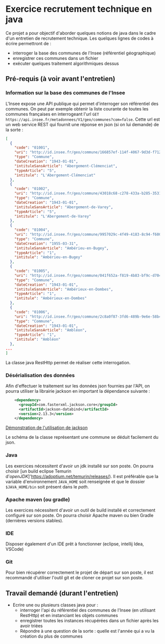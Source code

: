 # Exercice recrutement technique en java

Ce projet a pour objectif d'aborder quelques notions de java dans le cadre d'un entretien de recrutement technique.
Les quelques lignes de codes à écrire permettront de :
- interroger la base des communes de l'Insee (référentiel géographique)
- enregistrer ces communes dans un fichier
- exécuter quelques traitement algorithmiques dessus

## Pré-requis (à voir avant l'entretien)

### Information sur la base des communes de l'Insee

L'Insee expose une API publique qui permet d'interroger son référentiel des communes. On peut par exemple obtenir la liste courante de toutes les communes françaises en interrogeant l'url `GET https://api.insee.fr/metadonnees/V1/geo/communes?com=false`. Cette url est un web service REST qui fournit une réponse en json (si on lui demande) de la sorte :
```json
[
  {
    "code": "01001",
    "uri": "http://id.insee.fr/geo/commune/166857ef-114f-4067-9d3d-f712562850c5",
    "type": "Commune",
    "dateCreation": "1943-01-01",
    "intituleSansArticle": "Abergement-Clémenciat",
    "typeArticle": "5",
    "intitule": "L'Abergement-Clémenciat"
  },
  {
    "code": "01002",
    "uri": "http://id.insee.fr/geo/commune/43018c68-c278-433a-b285-3531e8d5347e",
    "type": "Commune",
    "dateCreation": "1943-01-01",
    "intituleSansArticle": "Abergement-de-Varey",
    "typeArticle": "5",
    "intitule": "L'Abergement-de-Varey"
  },
  {
    "code": "01004",
    "uri": "http://id.insee.fr/geo/commune/9957029c-4f49-4183-8c94-f6001a6e5a92",
    "type": "Commune",
    "dateCreation": "1955-03-31",
    "intituleSansArticle": "Ambérieu-en-Bugey",
    "typeArticle": "1",
    "intitule": "Ambérieu-en-Bugey"
  },
  {
    "code": "01005",
    "uri": "http://id.insee.fr/geo/commune/041f652a-f819-4b83-bf9c-d704f1edfcb2",
    "type": "Commune",
    "dateCreation": "1943-01-01",
    "intituleSansArticle": "Ambérieux-en-Dombes",
    "typeArticle": "1",
    "intitule": "Ambérieux-en-Dombes"
  },
  {
    "code": "01006",
    "uri": "http://id.insee.fr/geo/commune/2c8a0f87-3fd6-489b-9e6e-58b44e9aba5e",
    "type": "Commune",
    "dateCreation": "1943-01-01",
    "intituleSansArticle": "Ambléon",
    "typeArticle": "1",
    "intitule": "Ambléon"
  },
...
]
```
La classe java RestHttp permet de réaliser cette interrogation. 

### Désérialisation des données

Afin d'effectuer le traitement sur les données json fournies par l'API, on pourra utiliser la librairie jackson en important la dépendance suivante :
```xml
    <dependency>
      <groupId>com.fasterxml.jackson.core</groupId>
      <artifactId>jackson-databind</artifactId>
      <version>2.13.3</version>
    </dependency>
```

[Démonstration de l'utilisation de jackson](https://www.baeldung.com/jackson-deserialize-json-unknown-properties) 

Le schéma de la classe représentant une commune se déduit facilement du json.

### Java

Les exercices nécessitent d'avoir un jdk installé sur son poste. On pourra choisir [un build eclipse Temurin d'_openJDK_]'https://adoptium.net/temurin/releases/). Il est préférable que la variable d'environnement `JAVA_HOME` soit renseignée et que le dossier `$JAVA_HOME/bin` soit présent dans le _path_.

### Apache maven (ou gradle)

Les exercices nécessitent d'avoir un outil de build installé et correctement configuré sur son poste. On pourra choisir Apache maven ou bien Gradle (dernières versions stables).

### IDE

Disposer également d'un IDE prêt à fonctionner (eclipse, intellij Idea, VSCode)

### Git

Pour bien récupérer correctement le projet de départ sur son poste, il est recommandé d'utiliser l'outil git et de cloner ce projet sur son poste.

## Travail demandé (durant l'entretien)

- Ecrire une ou plusieurs classes java pour :
  - interroger l'api du référentiel des communes de l'Insee (en utilisant RestHttp) et en instanciant les objets communes
  - enregistrer toutes les instances récupérées dans un fichier après les avoir triées
  - Répondre à une question de la sorte : quelle est l'année qui a vu la création du plus de communes
